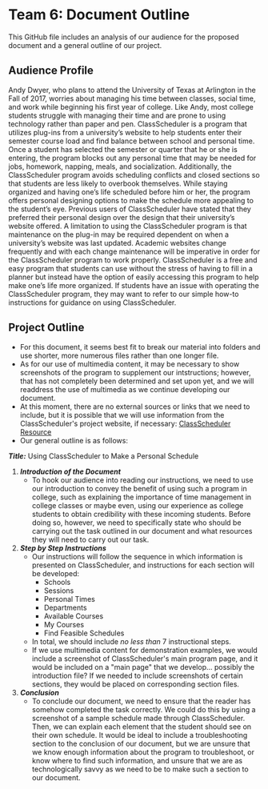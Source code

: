 # Team 6: Document Outline 

This GitHub file includes an analysis of our audience for the proposed document and a general outline of our project. 

## Audience Profile

Andy Dwyer, who plans to attend the University of Texas at Arlington in the Fall of 2017, worries about managing his time between classes, social time, and work while beginning his first year of college. Like Andy, most college students struggle with managing their time and are prone to using technology rather than paper and pen. ClassScheduler is a program that utilizes plug-ins from a university’s website to help students enter their semester course load and find balance between school and personal time. Once a student has selected the semester or quarter that he or she is entering, the program blocks out any personal time that may be needed for jobs, homework, napping, meals, and socialization. Additionally, the ClassScheduler program avoids scheduling conflicts and closed sections so that students are less likely to overbook themselves. While staying organized and having one’s life scheduled before him or her, the program offers personal designing options to make the schedule more appealing to the student’s eye. Previous users of ClassScheduler have stated that they preferred their personal design over the design that their university’s website offered. A limitation to using the ClassScheduler program is that maintenance on the plug-in may be required dependent on when a university’s website was last updated. Academic websites change frequently and with each change maintenance will be imperative in order for the ClassScheduler program to work properly. ClassScheduler is a free and easy program that students can use without the stress of having to fill in a planner but instead have the option of easily accessing this program to help make one’s life more organized. If students have an issue with operating the ClassScheduler program, they may want to refer to our simple how-to instructions for guidance on using ClassScheduler.  

## Project Outline

* For this document, it seems best fit to break our material into folders and use shorter, more numerous files rather than one longer file. 
* As for our use of multimedia content, it may be necessary to show screenshots of the program to supplement our intstructions; however, that has not completely been determined and set upon yet, and we will readdress the use of multimedia as we continue developing our document. 
* At this moment, there are no external sources or links that we need to include, but it is possible that we will use information from the ClassScheduler's project website, if necessary: [ClassScheduler Resource](https://sourceforge.net/projects/personalclassscheduler/?source=typ_redirect)
* Our general outline is as follows: 

**_Title:_** Using ClassScheduler to Make a Personal Schedule
 
 1. **_Introduction of the Document_**
    * To hook our audience into reading our instructions, we need to use our introduction to convey the benefit of using such a program in college, such as explaining the importance of time management in college classes or maybe even, using our experience as college students to obtain credibility with these incoming students. Before doing so, however, we need to specifically state who should be carrying out the task outlined in our document and what resources they will need to carry out our task. 
 2. **_Step by Step Instructions_**
    * Our instructions will follow the sequence in which information is presented on ClassScheduler, and instructions for each section will be developed:
         * Schools
         * Sessions
         * Personal Times
         * Departments
         * Available Courses
         * My Courses
         * Find Feasible Schedules
    * In total, we should include _no less than_ 7 instructional steps. 
    * If we use multimedia content for demonstration examples, we would include a screenshot of ClassScheduler's main program page, and it would be included on a "main page" that we develop... possibly the introduction file? If we needed to include screenshots of certain sections, they would be placed on corresponding section files.  
3. **_Conclusion_**
    * To conclude our document, we need to ensure that the reader has somehow completed the task correctly. We could do this by using a screenshot of a sample schedule made through ClassScheduler. Then, we can explain each element that the student should see on their own schedule. It would be ideal to include a troubleshooting section to the conclusion of our document, but we are unsure that we know enough information about the program to troubleshoot, or know where to find such information, and unsure that we are as  technologically savvy as we need to be to make such a section to our document. 
